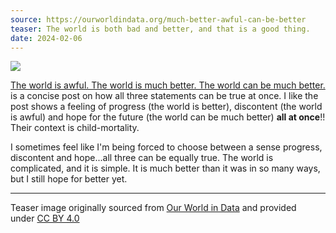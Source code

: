 ```yaml
---
source: https://ourworldindata.org/much-better-awful-can-be-better
teaser: The world is both bad and better, and that is a good thing.
date: 2024-02-06
---
```

![](awful_better.webp)

[The world is awful. The world is much better. The world can be much better.](https://ourworldindata.org/much-better-awful-can-be-better) is a concise post on how all three statements can be true at once.   I like the post shows a feeling of progress (the world is better), discontent (the world is awful) and hope for the future (the world can be much better) **all at once**!!  Their context is child-mortality.  

I sometimes feel like I'm being forced to choose between a sense progress, discontent and hope...all three can be equally true.  The world is complicated, and it is simple.  It is much better than it was in so many ways, but I still hope for better yet.

---
Teaser image originally sourced from [Our World in Data](https://ourworldindata.org/) and provided under [CC BY 4.0](https://chooser-beta.creativecommons.org/img/cc-logo.f0ab4ebe.svg)